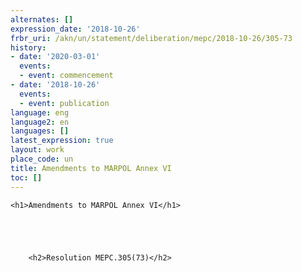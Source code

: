 ```yaml
---
alternates: []
expression_date: '2018-10-26'
frbr_uri: /akn/un/statement/deliberation/mepc/2018-10-26/305-73
history:
- date: '2020-03-01'
  events:
  - event: commencement
- date: '2018-10-26'
  events:
  - event: publication
language: eng
language2: en
languages: []
latest_expression: true
layout: work
place_code: un
title: Amendments to MARPOL Annex VI
toc: []
---
```


<div>



  


<div class="coverpage">
  
    <h1>Amendments to MARPOL Annex VI</h1>
  

  
    
      
        <h2>Resolution MEPC.305(73)</h2>
      
    
  
</div>







<span class="akn-akomaNtoso"><span class="akn-statement" data-name="statement"><span class="akn-mainBody"></span></span></span>





</div>